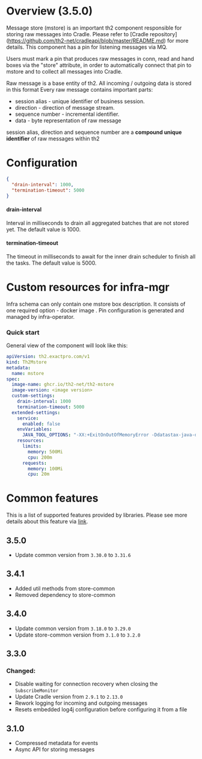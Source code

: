 # Overview (3.5.0)

Message store (mstore) is an important th2 component responsible for storing raw messages into Cradle. Please refer to [Cradle repository] (https://github.com/th2-net/cradleapi/blob/master/README.md) for more details. This component has a pin for listening messages via MQ.

Users must mark a pin that produces raw messages in conn, read and hand boxes via the "store" attribute, in order to automatically connect that pin to mstore and to collect all messages into Cradle.

Raw message is a base entity of th2. All incoming / outgoing data is stored in this format
Every raw message contains important parts:
* session alias - unique identifier of business session.
* direction - direction of message stream.
* sequence number - incremental identifier.
* data - byte representation of raw message 

session alias, direction and sequence number are a **compound unique identifier** of raw messages within th2

# Configuration

```json
{
  "drain-interval": 1000,
  "termination-timeout": 5000
}
```

#### drain-interval
Interval in milliseconds to drain all aggregated batches that are not stored yet. The default value is 1000.

#### termination-timeout
The timeout in milliseconds to await for the inner drain scheduler to finish all the tasks. The default value is 5000.

# Custom resources for infra-mgr

Infra schema can only contain one mstore box description. It consists of one required option - docker image . Pin configuration is generated and managed by infra-operator.

### Quick start
General view of the component will look like this:
```yaml
apiVersion: th2.exactpro.com/v1
kind: Th2Mstore
metadata:
  name: mstore
spec:
  image-name: ghcr.io/th2-net/th2-mstore
  image-version: <image version>
  custom-settings:
    drain-interval: 1000
    termination-timeout: 5000
  extended-settings:
    service:
      enabled: false
    envVariables:
      JAVA_TOOL_OPTIONS: "-XX:+ExitOnOutOfMemoryError -Ddatastax-java-driver.advanced.connection.init-query-timeout=\"5000 milliseconds\""
    resources:
      limits:
        memory: 500Mi
        cpu: 200m
      requests:
        memory: 100Mi
        cpu: 20m
```

# Common features

This is a list of supported features provided by libraries.
Please see more details about this feature via [link](https://github.com/th2-net/th2-common-j#configuration-formats).

## 3.5.0

+ Update common version from `3.30.0` to `3.31.6`

## 3.4.1

+ Added util methods from store-common
+ Removed dependency to store-common

## 3.4.0

+ Update common version from `3.18.0` to `3.29.0`
+ Update store-common version from `3.1.0` to `3.2.0`

## 3.3.0

### Changed:

+ Disable waiting for connection recovery when closing the `SubscribeMonitor`
+ Update Cradle version from `2.9.1` to `2.13.0`
+ Rework logging for incoming and outgoing messages
+ Resets embedded log4j configuration before configuring it from a file

## 3.1.0

+ Compressed metadata for events
+ Async API for storing messages